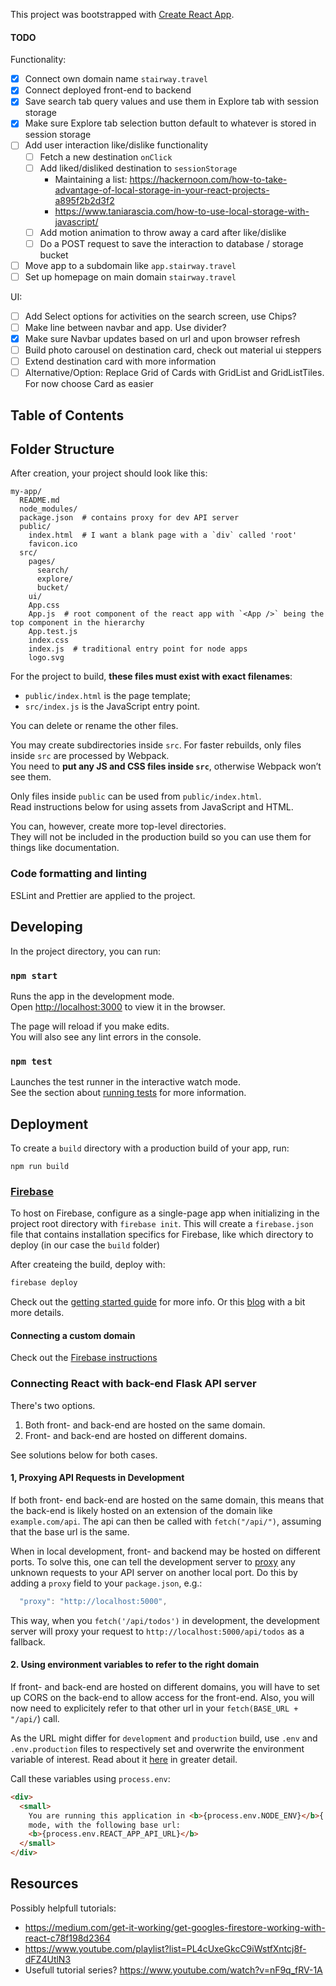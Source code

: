 This project was bootstrapped with [Create React App](https://github.com/facebookincubator/create-react-app).

#### TODO

Functionality:

- [x] Connect own domain name `stairway.travel`
- [x] Connect deployed front-end to backend
- [x] Save search tab query values and use them in Explore tab with session storage
- [x] Make sure Explore tab selection button default to whatever is stored in session storage
- [ ] Add user interaction like/dislike functionality
  - [ ] Fetch a new destination `onClick`
  - [ ] Add liked/disliked destination to `sessionStorage`
    - Maintaining a list: https://hackernoon.com/how-to-take-advantage-of-local-storage-in-your-react-projects-a895f2b2d3f2
    - https://www.taniarascia.com/how-to-use-local-storage-with-javascript/
  - [ ] Add motion animation to throw away a card after like/dislike
  - [ ] Do a POST request to save the interaction to database / storage bucket
- [ ] Move app to a subdomain like `app.stairway.travel`
- [ ] Set up homepage on main domain `stairway.travel`

UI:

- [ ] Add Select options for activities on the search screen, use Chips?
- [ ] Make line between navbar and app. Use divider?
- [x] Make sure Navbar updates based on url and upon browser refresh
- [ ] Build photo carousel on destination card, check out material ui steppers
- [ ] Extend destination card with more information
- [ ] Alternative/Option: Replace Grid of Cards with GridList and GridListTiles. For now choose Card as easier

## Table of Contents

## Folder Structure

After creation, your project should look like this:

```
my-app/
  README.md
  node_modules/
  package.json  # contains proxy for dev API server
  public/
    index.html  # I want a blank page with a `div` called 'root'
    favicon.ico
  src/
    pages/
      search/
      explore/
      bucket/
    ui/
    App.css
    App.js  # root component of the react app with `<App />` being the top component in the hierarchy
    App.test.js
    index.css
    index.js  # traditional entry point for node apps
    logo.svg
```

For the project to build, **these files must exist with exact filenames**:

- `public/index.html` is the page template;
- `src/index.js` is the JavaScript entry point.

You can delete or rename the other files.

You may create subdirectories inside `src`. For faster rebuilds, only files inside `src` are processed by Webpack.<br>
You need to **put any JS and CSS files inside `src`**, otherwise Webpack won’t see them.

Only files inside `public` can be used from `public/index.html`.<br>
Read instructions below for using assets from JavaScript and HTML.

You can, however, create more top-level directories.<br>
They will not be included in the production build so you can use them for things like documentation.

### Code formatting and linting

ESLint and Prettier are applied to the project.

## Developing

In the project directory, you can run:

### `npm start`

Runs the app in the development mode.<br>
Open [http://localhost:3000](http://localhost:3000) to view it in the browser.

The page will reload if you make edits.<br>
You will also see any lint errors in the console.

### `npm test`

Launches the test runner in the interactive watch mode.<br>
See the section about [running tests](#running-tests) for more information.

## Deployment

To create a `build` directory with a production build of your app, run:

```
npm run build
```

### [Firebase](https://firebase.google.com/)

To host on Firebase, configure as a single-page app when initializing in the project root directory with `firebase init`. This will create a `firebase.json` file that contains installation specifics for Firebase, like which directory to deploy (in our case the `build` folder)

After createing the build, deploy with:

```bash
firebase deploy
```

Check out the [getting started guide](https://firebase.google.com/docs/hosting/quickstart) for more info. Or this [blog](https://www.robinwieruch.de/firebase-deploy-react-js/) with a bit more details.

#### Connecting a custom domain

Check out the [Firebase instructions](https://firebase.google.com/docs/hosting/custom-domain)

### Connecting React with back-end Flask API server

There's two options.

1. Both front- and back-end are hosted on the same domain.
2. Front- and back-end are hosted on different domains.

See solutions below for both cases.

#### 1, Proxying API Requests in Development

If both front- end back-end are hosted on the same domain, this means that the back-end is likely hosted on an extension of the domain like `example.com/api`. The api can then be called with `fetch("/api/")`, assuming that the base url is the same.

When in local development, front- and backend may be hosted on different ports. To solve this, one can tell the development server to [proxy](https://facebook.github.io/create-react-app/docs/proxying-api-requests-in-development) any unknown requests to your API server on another local port. Do this by adding a `proxy` field to your `package.json`, e.g.:

```js
  "proxy": "http://localhost:5000",
```

This way, when you `fetch('/api/todos')` in development, the development server will proxy your request to `http://localhost:5000/api/todos` as a fallback.

#### 2. Using environment variables to refer to the right domain

If front- and back-end are hosted on different domains, you will have to set up CORS on the back-end to allow access for the front-end. Also, you will now need to explicitely refer to that other url in your `fetch(BASE_URL + "/api/`) call.

As the URL might differ for `development` and `production` build, use `.env` and `.env.production` files to respectively set and overwrite the environment variable of interest. Read about it [here](https://facebook.github.io/create-react-app/docs/adding-custom-environment-variables) in greater detail.

Call these variables using `process.env`:

```html
<div>
  <small>
    You are running this application in <b>{process.env.NODE_ENV}</b>{' '}
    mode, with the following base url:
    <b>{process.env.REACT_APP_API_URL}</b>
  </small>
</div>
```

## Resources

Possibly helpfull tutorials:

- https://medium.com/get-it-working/get-googles-firestore-working-with-react-c78f198d2364
- https://www.youtube.com/playlist?list=PL4cUxeGkcC9iWstfXntcj8f-dFZ4UtlN3
- Usefull tutorial series? https://www.youtube.com/watch?v=nF9q_fRV-1A
